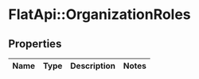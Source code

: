 # FlatApi::OrganizationRoles

## Properties
Name | Type | Description | Notes
------------ | ------------- | ------------- | -------------



